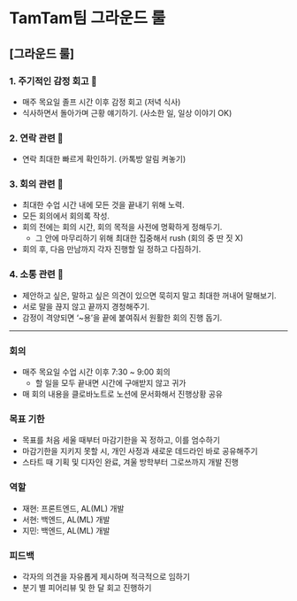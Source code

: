 # TamTam팀 그라운드 룰

## [그라운드 룰]

### 1. 주기적인 감정 회고 💬

- 매주 목요일 졸프 시간 이후 감정 회고 (저녁 식사)
- 식사하면서 돌아가며 근황 얘기하기. (사소한 일, 일상 이야기 OK)

### 2. 연락 관련 📱

- 연락 최대한 빠르게 확인하기. (카톡방 알림 켜놓기)

### 3. 회의 관련 🤝

- 최대한 수업 시간 내에 모든 것을 끝내기 위해 노력.
- 모든 회의에서 회의록 작성.
- 회의 전에는 회의 시간, 회의 목적을 사전에 명확하게 정해두기.
    - 그 안에 마무리하기 위해 최대한 집중해서 rush (회의 중 딴 짓 X)
- 회의 후, 다음 만남까지 각자 진행할 일 정하고 다짐하기.

### 4. 소통 관련 👥

- 제안하고 싶은, 말하고 싶은 의견이 있으면 묵히지 말고 최대한 꺼내어 말해보기.
- 서로 말을 끊지 않고 끝까지 경청해주기.
- 감정이 격양되면 ‘~용’을 끝에 붙여줘서 원활한 회의 진행 돕기.

---

### 회의

- 매주 목요일 수업 시간 이후 7:30 ~ 9:00 회의
    - 할 일을 모두 끝내면 시간에 구애받지 않고 귀가
- 매 회의 내용을 클로바노트로 노션에 문서화해서 진행상황 공유

### 목표 기한

- 목표를 처음 세울 때부터 마감기한을 꼭 정하고, 이를 엄수하기
- 마감기한을 지키지 못할 시, 개인 사정과 새로운 데드라인 바로 공유해주기
- 스타트 때 기획 및 디자인 완료, 겨울 방학부터 그로쓰까지 개발 진행

### 역할

- 재현: 프론트엔드, AL(ML) 개발
- 서현: 백엔드, AL(ML)  개발
- 지민: 백엔드, AL(ML)  개발

### 피드백

- 각자의 의견을 자유롭게 제시하며 적극적으로 임하기
- 분기 별 피어리뷰 및 한 달 회고 진행하기
